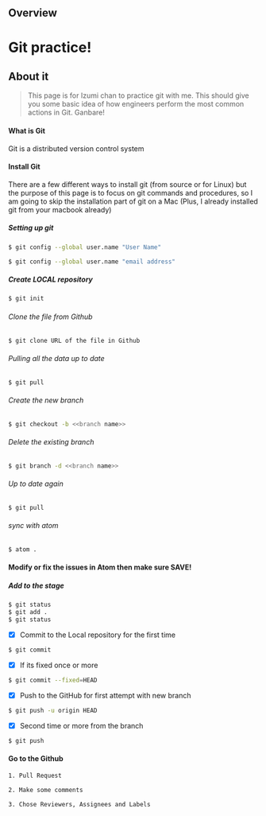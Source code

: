 ## Overview


# Git practice!

## About it
> This page is for Izumi chan to practice git with me. This should give you some basic idea of how engineers perform the most common actions in Git. Ganbare!


#### What is Git

Git is a distributed version control system

#### Install Git

There are a few different ways to install git (from source or for Linux) but the purpose of this page is to focus on git commands and procedures, so I am going to skip the installation part of git on a Mac (Plus, I already installed git from your macbook already)


##### Setting up git

```sh
$ git config --global user.name "User Name"

$ git config --global user.name "email address"
```

##### Create LOCAL repository

```sh
$ git init
```

###### Clone the file from Github

```sh
$ git clone URL of the file in Github
```

###### Pulling all the data up to date

```sh
$ git pull
```

###### Create the new branch

```sh
$ git checkout -b <<branch name>>
```

###### Delete the existing branch

```sh
$ git branch -d <<branch name>>
```

 ###### Up to date again

```sh
$ git pull
```

###### sync with atom

```sh
$ atom .
```

#### Modify or fix the issues in Atom then make sure SAVE!

##### Add to the stage  

```sh
$ git status
$ git add .
$ git status
```

- [x] Commit to the Local repository for the first time

```sh
$ git commit
```
- [x] If its fixed once or more
```sh
$ git commit --fixed=HEAD
```

- [x] Push to the GitHub for first attempt with new branch
```sh
$ git push -u origin HEAD
```
- [x] Second time or more from the branch
```sh
$ git push  
```

#### Go to the Github

```sh
1. Pull Request

2. Make some comments

3. Chose Reviewers, Assignees and Labels
```
